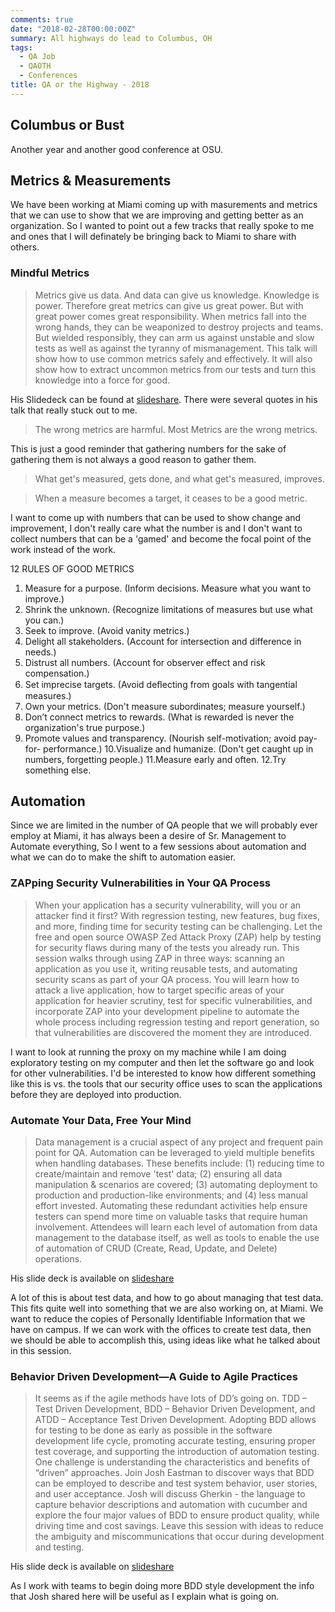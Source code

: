 ```yaml
---
comments: true
date: "2018-02-28T00:00:00Z"
summary: All highways do lead to Columbus, OH
tags:
  - QA Job
  - QAOTH
  - Conferences
title: QA or the Highway - 2018
---
```


## Columbus or Bust

Another year and another good conference at OSU.

## Metrics & Measurements

We have been working at Miami coming up with masurements and metrics that we can use to show that we are improving and getting better as an organization. So I wanted to point out a few tracks that really spoke to me and ones that I will definately be bringing back to Miami to share with others.

### Mindful Metrics

> Metrics give us data. And data can give us knowledge. Knowledge is power. Therefore great metrics can give us great power. But with great power comes great responsibility. When metrics fall into the wrong hands, they can be weaponized to destroy projects and teams. But wielded responsibly, they can arm us against unstable and slow tests as well as against the tyranny of mismanagement. This talk will show how to use common metrics safely and effectively. It will also show how to extract uncommon metrics from our tests and turn this knowledge into a force for good.

His Slidedeck can be found at [slideshare](https://www.slideshare.net/DmitrySharkov2/mindful-metrics-qaothw-2018-89202838). There were several quotes in his talk that really stuck out to me.

> The wrong metrics are harmful.
> Most Metrics are the wrong metrics.

This is just a good reminder that gathering numbers for the sake of gathering them is not always a good reason to gather them.

> What get's measured, gets done, and what get's measured, improves.

> When a measure becomes a target, it ceases to be a good metric.

I want to come up with numbers that can be used to show change and improvement, I don't really care what the number is and I don't want to collect numbers that can be a 'gamed' and become the focal point of the work instead of the work.

12 RULES OF GOOD METRICS

1. Measure for a purpose. (Inform decisions. Measure what you want to improve.)
2. Shrink the unknown. (Recognize limitations of measures but use what you can.)
3. Seek to improve. (Avoid vanity metrics.)
4. Delight all stakeholders. (Account for intersection and difference in needs.)
5. Distrust all numbers. (Account for observer effect and risk compensation.)
6. Set imprecise targets. (Avoid deﬂecting from goals with tangential measures.)
7. Own your metrics. (Don't measure subordinates; measure yourself.)
8. Don’t connect metrics to rewards. (What is rewarded is never the organization's true purpose.)
9. Promote values and transparency. (Nourish self-motivation; avoid pay-for- performance.)
   10.Visualize and humanize. (Don't get caught up in numbers, forgetting people.)
   11.Measure early and often.
   12.Try something else.

## Automation

Since we are limited in the number of QA people that we will probably ever employ at Miami, it has always been a desire of Sr. Management to Automate everything, So I went to a few sessions about automation and what we can do to make the shift to automation easier.

### ZAPping Security Vulnerabilities in Your QA Process

> When your application has a security vulnerability, will you or an attacker find it first? With regression testing, new features, bug fixes, and more, finding time for security testing can be challenging. Let the free and open source OWASP Zed Attack Proxy (ZAP) help by testing for security flaws during many of the tests you already run. This session walks through using ZAP in three ways: scanning an application as you use it, writing reusable tests, and automating security scans as part of your QA process. You will learn how to attack a live application, how to target specific areas of your application for heavier scrutiny, test for specific vulnerabilities, and incorporate ZAP into your development pipeline to automate the whole process including regression testing and report generation, so that vulnerabilities are discovered the moment they are introduced.

I want to look at running the proxy on my machine while I am doing exploratory testing on my computer and then let the software go and look for other vulnerabilities. I'd be interested to know how different something like this is vs. the tools that our security office uses to scan the applications before they are deployed into production.

### Automate Your Data, Free Your Mind

> Data management is a crucial aspect of any project and frequent pain point for QA. Automation can be leveraged to yield multiple benefits when handling databases. These benefits include: (1) reducing time to create/maintain and remove 'test' data; (2) ensuring all data manipulation & scenarios are covered; (3) automating deployment to production and production-like environments; and (4) less manual effort invested. Automating these redundant activities help ensure testers can spend more time on valuable tasks that require human involvement. Attendees will learn each level of automation from data management to the database itself, as well as tools to enable the use of automation of CRUD (Create, Read, Update, and Delete) operations.

His slide deck is available on [slideshare](https://www.slideshare.net/qaoth/automate-your-data-free-your-mind-by-aaron-swerlein)

A lot of this is about test data, and how to go about managing that test data. This fits quite well into something that we are also working on, at Miami. We want to reduce the copies of Personally Identifiable Information that we have on campus. If we can work with the offices to create test data, then we should be able to accomplish this, using ideas like what he talked about in this session.

### Behavior Driven Development—A Guide to Agile Practices

> It seems as if the agile methods have lots of DD’s going on. TDD – Test Driven Development, BDD – Behavior Driven Development, and ATDD – Acceptance Test Driven Development. Adopting BDD allows for testing to be done as early as possible in the software development life cycle, promoting accurate testing, ensuring proper test coverage, and supporting the introduction of automation testing. One challenge is understanding the characteristics and benefits of “driven” approaches. Join Josh Eastman to discover ways that BDD can be employed to describe and test system behavior, user stories, and user acceptance. Josh will discuss Gherkin - the language to capture behavior descriptions and automation with cucumber and explore the four major values of BDD to ensure product quality, while driving time and cost savings. Leave this session with ideas to reduce the ambiguity and miscommunications that occur during development and testing.

His slide deck is available on [slideshare](https://www.slideshare.net/qaoth/behavior-driven-developmenta-guide-to-agile-practices-by-josh-eastman)

As I work with teams to begin doing more BDD style development the info that Josh shared here will be useful as I explain what is going on.
